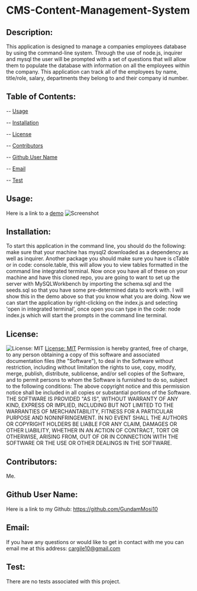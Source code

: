 # CMS-Content-Management-System
 

  ## Description: 
  This application is designed to manage a companies employees database by using the command-line system. Through the use of node.js, inquirer and mysql the user will be prompted with a set of questions that will allow them to populate the database with information on all the employees within the company. This application can track all of the employees by name, title/role, salary, departments they belong to and their company id number. 
  ## Table of Contents:
  -- [Usage](#usage)

  -- [Installation](#installation)

  -- [License](#license)

  -- [Contributors](#contributors)

  -- [Github User Name](#Github-User-Name)

  -- [Email](#email)

  -- [Test](#test)
  
  ## Usage:
  Here is a link to a [demo]() 
  ![Screenshot](./assets/img/CMS-ScreenShot#1.png  "screen shot #1 of the CMS-Content-Management-System")
  
  ## Installation:
  To start this application in the command line, you should do the following: make sure that your machine has mysql2 downloaded as a dependency as well as inquirer. Another package you should make sure you have is cTable or in code: console.table, this will allow you to view tables formatted in the command line integrated terminal. Now once you have all of these on your machine and have this cloned repo, you are going to want to set up the server with MySQLWorkbench by importing the schema.sql and the seeds.sql so that you have some pre-determined data to work with. I will show this in the demo above so that you know what you are doing. Now we can start the application by right-clicking on the index.js and selecting 'open in integrated terminal', once open you can type in the code: node index.js which will start the prompts in the command line terminal. 
  ## License:
  ![License: MIT](https://img.shields.io/badge/License-MIT-yellow.svg) [License: MIT](https://opensource.org/licenses/MIT)
  Permission is hereby granted, free of charge, to any person obtaining a copy of this software and associated documentation files (the "Software"), to deal in the Software without restriction, including without limitation the rights to use, copy, modify, merge, publish, distribute, sublicense, and/or sell copies of the Software, and to permit persons to whom the Software is furnished to do so, subject to the following conditions: The above copyright notice and this permission notice shall be included in all copies or substantial portions of the Software. THE SOFTWARE IS PROVIDED "AS IS", WITHOUT WARRANTY OF ANY KIND, EXPRESS OR IMPLIED, INCLUDING BUT NOT LIMITED TO THE WARRANTIES OF MERCHANTABILITY, FITNESS FOR A PARTICULAR PURPOSE AND NONINFRINGEMENT. IN NO EVENT SHALL THE AUTHORS OR COPYRIGHT HOLDERS BE LIABLE FOR ANY CLAIM, DAMAGES OR OTHER LIABILITY, WHETHER IN AN ACTION OF CONTRACT, TORT OR OTHERWISE, ARISING FROM, OUT OF OR IN CONNECTION WITH THE SOFTWARE OR THE USE OR OTHER DEALINGS IN THE SOFTWARE. 
  ## Contributors:
  Me. 
  ## Github User Name:
  Here is a link to my Github: https://github.com/GundamMosi10
  ## Email:
  If you have any questions or would like to get in contact with me you can email me at this address: cargile10@gmail.com
  ## Test: 
  There are no tests associated with this project. 

